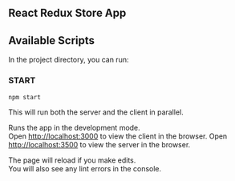 ## React Redux Store App
##  Available Scripts

In the project directory, you can run:

### START
~~~
npm start
~~~
This will run both the server and the client in parallel.

Runs the app in the development mode.<br>
Open [http://localhost:3000](http://localhost:3000) to view the client in the browser.
Open [http://localhost:3500](http://localhost:3500) to view the server in the browser.

The page will reload if you make edits.<br>
You will also see any lint errors in the console.
